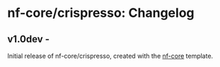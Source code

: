 # nf-core/crispresso: Changelog

## v1.0dev - <date>
Initial release of nf-core/crispresso, created with the [nf-core](http://nf-co.re/) template.
